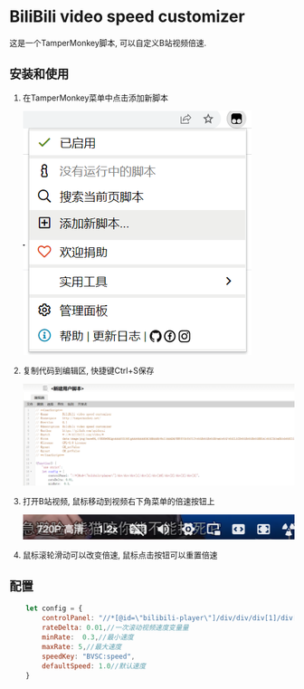 # BiliBili video speed customizer

这是一个TamperMonkey脚本, 可以自定义B站视频倍速.

## 安装和使用

1. 在TamperMonkey菜单中点击添加新脚本

   ![1679854415789](image/README/1679854415789.png)
2. 复制代码到编辑区, 快捷键Ctrl+S保存

   ![1679854555285](image/README/1679854555285.png)
3. 打开B站视频, 鼠标移动到视频右下角菜单的倍速按钮上

   ![1679854673770](image/README/1679854673770.png)
4. 鼠标滚轮滑动可以改变倍速, 鼠标点击按钮可以重置倍速

## 配置

```js
    let config = {
        controlPanel: "//*[@id=\"bilibili-player\"]/div/div/div[1]/div[1]/div[10]/div[2]/div[2]/div[3]",
        rateDelta: 0.01,//一次滚动视频速度变量量
        minRate:  0.3,//最小速度
        maxRate: 5,//最大速度
        speedKey: "BVSC:speed",
        defaultSpeed: 1.0//默认速度
    }
```
